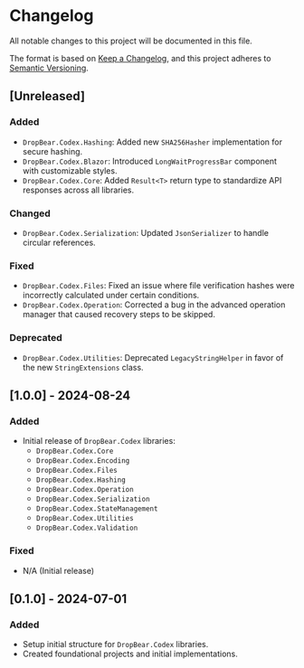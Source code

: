 # Changelog

All notable changes to this project will be documented in this file.

The format is based on [Keep a Changelog](https://keepachangelog.com/en/1.0.0/),
and this project adheres to [Semantic Versioning](https://semver.org/spec/v2.0.0.html).

## [Unreleased]

### Added
- `DropBear.Codex.Hashing`: Added new `SHA256Hasher` implementation for secure hashing.
- `DropBear.Codex.Blazor`: Introduced `LongWaitProgressBar` component with customizable styles.
- `DropBear.Codex.Core`: Added `Result<T>` return type to standardize API responses across all libraries.

### Changed
- `DropBear.Codex.Serialization`: Updated `JsonSerializer` to handle circular references.

### Fixed
- `DropBear.Codex.Files`: Fixed an issue where file verification hashes were incorrectly calculated under certain conditions.
- `DropBear.Codex.Operation`: Corrected a bug in the advanced operation manager that caused recovery steps to be skipped.

### Deprecated
- `DropBear.Codex.Utilities`: Deprecated `LegacyStringHelper` in favor of the new `StringExtensions` class.

## [1.0.0] - 2024-08-24
### Added
- Initial release of `DropBear.Codex` libraries:
    - `DropBear.Codex.Core`
    - `DropBear.Codex.Encoding`
    - `DropBear.Codex.Files`
    - `DropBear.Codex.Hashing`
    - `DropBear.Codex.Operation`
    - `DropBear.Codex.Serialization`
    - `DropBear.Codex.StateManagement`
    - `DropBear.Codex.Utilities`
    - `DropBear.Codex.Validation`

### Fixed
- N/A (Initial release)

## [0.1.0] - 2024-07-01
### Added
- Setup initial structure for `DropBear.Codex` libraries.
- Created foundational projects and initial implementations.

